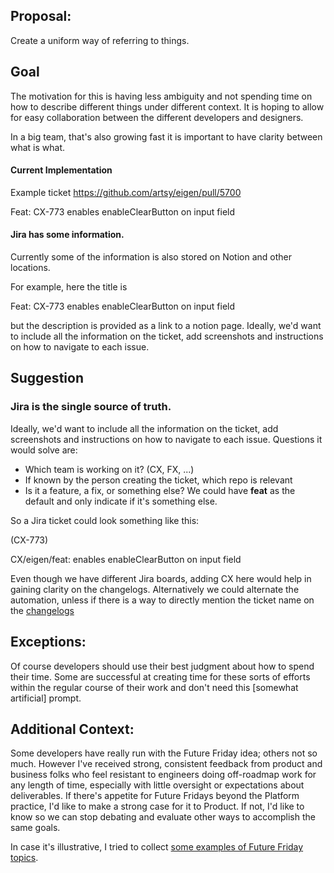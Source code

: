 ## Proposal:

Create a uniform way of referring to things.

## Goal

The motivation for this is having less ambiguity and not spending time 
on how to describe different things under different context. 
It is hoping to allow for easy collaboration between the different developers and designers.

In a big team, that's also growing fast it is important to have clarity between what is what.

#### Current Implementation

Example ticket https://github.com/artsy/eigen/pull/5700 

Feat: CX-773 enables enableClearButton on input field

#### Jira has some information. 
Currently some of the information is also stored on Notion and other locations. 

For example, here the title is

Feat: CX-773 enables enableClearButton on input field

but the description is provided as a link to a notion page. 
Ideally, we'd want to include all the information on the ticket, add screenshots and instructions on how to navigate to each issue.


## Suggestion

### Jira is the single source of truth. 

Ideally, we'd want to include all the information on the ticket, add screenshots and instructions on how to navigate to each issue.
Questions it would solve are:
* Which team is working on it? (CX, FX, ...)
* If known by the person creating the ticket, which repo is relevant
* Is it a feature, a fix, or something else? We could have **feat** as the default and only indicate if it's something else. 

So a Jira ticket could look something like this:

(CX-773) 

CX/eigen/feat: enables enableClearButton on input field

Even though we have different Jira boards, adding CX here would help in gaining clarity on the changelogs. 
Alternatively we could alternate the automation, unless if there is a way to directly mention the ticket name on the [changelogs](https://github.com/artsy/eigen/pull/5331/files) 

## Exceptions:

Of course developers should use their best judgment about how to spend their time. Some are successful at creating time for these sorts of efforts within the regular course of their work and don't need this [somewhat artificial] prompt.

## Additional Context:

Some developers have really run with the Future Friday idea; others not so much. However I've received strong, consistent feedback from product and business folks who feel resistant to engineers doing off-roadmap work for any length of time, especially with little oversight or expectations about deliverables. If there's appetite for Future Fridays beyond the Platform practice, I'd like to make a strong case for it to Product. If not, I'd like to know so we can stop debating and evaluate other ways to accomplish the same goals.

In case it's illustrative, I tried to collect [some examples of Future Friday topics](https://gist.github.com/joeyAghion/e180a4ba7e707ab217f9f9aabd5bdba4).
